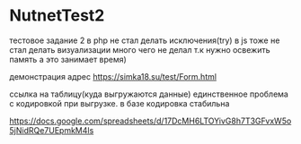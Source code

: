 # NutnetTest2
тестовое задание 2
в php не стал делать исключения(try) 
в js тоже не стал делать визуализации
много чего не делал т.к нужно освежить память а это занимает время)



демонстрация адрес
https://simka18.su/test/Form.html

ссылка на таблицу(куда выгружаются данные)
единственное проблема с кодировкой при выгрузке. в базе кодировка стабильна

https://docs.google.com/spreadsheets/d/17DcMH6LTOYivG8h7T3GFvxW5o5jNidRQe7UEpmkM4ls
